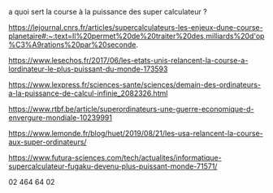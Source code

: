 a quoi sert la course à la puissance des super calculateur ?

https://lejournal.cnrs.fr/articles/supercalculateurs-les-enjeux-dune-course-planetaire#:~:text=Il%20permet%20de%20traiter%20des,milliards%20d'op%C3%A9rations%20par%20seconde.

https://www.lesechos.fr/2017/06/les-etats-unis-relancent-la-course-a-lordinateur-le-plus-puissant-du-monde-173593

https://www.lexpress.fr/sciences-sante/sciences/demain-des-ordinateurs-a-la-puissance-de-calcul-infinie_2082326.html

https://www.rtbf.be/article/superordinateurs-une-guerre-economique-d-envergure-mondiale-10239991

https://www.lemonde.fr/blog/huet/2019/08/21/les-usa-relancent-la-course-aux-super-ordinateurs/

https://www.futura-sciences.com/tech/actualites/informatique-supercalculateur-fugaku-devenu-plus-puissant-monde-71571/





02 464 64 02
